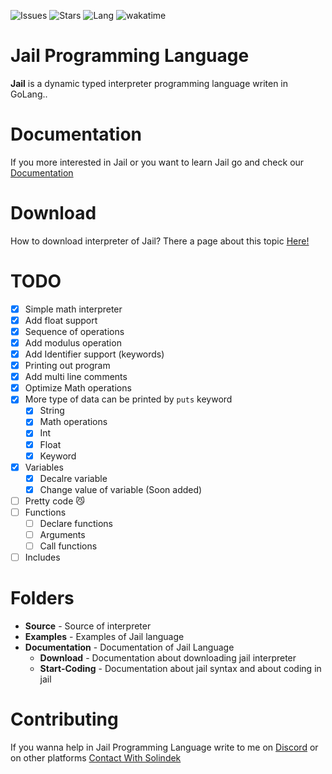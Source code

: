 ![Issues](https://img.shields.io/bitbucket/issues/solindekdev/jail) ![Stars](https://img.shields.io/github/stars/solindekdev/jail) ![Lang](https://img.shields.io/github/languages/top/solindekdev/jail) ![wakatime](https://wakatime.com/badge/user/418b9796-c879-4295-8b96-b20570a5f28b/project/e4969ecb-5fee-4250-bba8-c371ba672b95.svg)
# Jail Programming Language

**Jail** is a dynamic typed interpreter programming language writen in GoLang..  
# Documentation
If you more interested in Jail or you want to learn Jail go and check our [Documentation](https://github.com/SolindekDev/Jail/blob/main/Documentation/Introduction.md) 
# Download
How to download interpreter of Jail? There a page about this topic [Here!](https://github.com/SolindekDev/Jail/blob/main/Documentation/Download/Download.md)
# TODO
- [x] Simple math interpreter
- [x] Add float support
- [x] Sequence of operations
- [x] Add modulus operation
- [x] Add Identifier support (keywords)
- [x] Printing out program 
- [x] Add multi line comments
- [x] Optimize Math operations
- [x] More type of data can be printed by `puts` keyword
  - [x] String
  - [x] Math operations
  - [x] Int
  - [x] Float
  - [x] Keyword
- [x] Variables
  - [x] Decalre variable
  - [x] Change value of variable (Soon added)
- [ ] Pretty code 😼
- [ ] Functions
  - [ ] Declare functions
  - [ ] Arguments
  - [ ] Call functions
- [ ] Includes
# Folders
- **Source** - Source of interpreter
- **Examples** - Examples of Jail language
- **Documentation** - Documentation of Jail Language
  - **Download** - Documentation about downloading jail interpreter
  - **Start-Coding** - Documentation about jail syntax and about coding in jail 
# Contributing
If you wanna help in Jail Programming Language write to me on [Discord](https://discord.com/users/644446151210172447) or on other platforms [Contact With Solindek](https://solindek.tech/contact.html)

